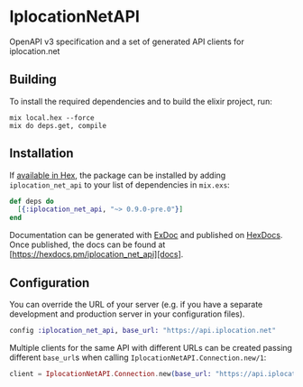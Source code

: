 # IplocationNetAPI

OpenAPI v3 specification and a set of generated API clients for iplocation.net

## Building

To install the required dependencies and to build the elixir project, run:

```console
mix local.hex --force
mix do deps.get, compile
```

## Installation

If [available in Hex][], the package can be installed by adding `iplocation_net_api` to
your list of dependencies in `mix.exs`:

```elixir
def deps do
  [{:iplocation_net_api, "~> 0.9.0-pre.0"}]
end
```

Documentation can be generated with [ExDoc][] and published on [HexDocs][]. Once published, the docs can be found at
[https://hexdocs.pm/iplocation_net_api][docs].

## Configuration

You can override the URL of your server (e.g. if you have a separate development and production server in your
configuration files).

```elixir
config :iplocation_net_api, base_url: "https://api.iplocation.net"
```

Multiple clients for the same API with different URLs can be created passing different `base_url`s when calling
`IplocationNetAPI.Connection.new/1`:

```elixir
client = IplocationNetAPI.Connection.new(base_url: "https://api.iplocation.net")
```

[exdoc]: https://github.com/elixir-lang/ex_doc
[hexdocs]: https://hexdocs.pm
[available in hex]: https://hex.pm/docs/publish
[docs]: https://hexdocs.pm/iplocation_net_api
